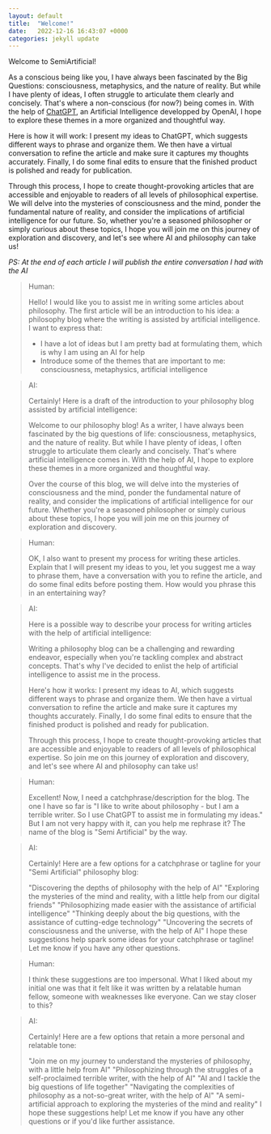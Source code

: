 ```yaml
---
layout: default
title:  "Welcome!"
date:   2022-12-16 16:43:07 +0000
categories: jekyll update
---
```

Welcome to SemiArtificial! 

As a conscious being like you, I have always been fascinated by the Big Questions: consciousness, metaphysics, and the nature of reality. But while I have plenty of ideas, I often struggle to articulate them clearly and concisely. That's where a non-conscious (for now?) being comes in. With the help of [ChatGPT](https://openai.com/blog/chatgpt/), an Artificial Intelligence developped by OpenAI, I hope to explore these themes in a more organized and thoughtful way.

Here is how it will work: I present my ideas to ChatGPT, which suggests different ways to phrase and organize them. We then have a virtual conversation to refine the article and make sure it captures my thoughts accurately. Finally, I do some final edits to ensure that the finished product is polished and ready for publication.

Through this process, I hope to create thought-provoking articles that are accessible and enjoyable to readers of all levels of philosophical expertise. We will delve into the mysteries of consciousness and the mind, ponder the fundamental nature of reality, and consider the implications of artificial intelligence for our future. So, whether you're a seasoned philosopher or simply curious about these topics, I hope you will join me on this journey of exploration and discovery, and let's see where AI and philosophy can take us!

_PS: At the end of each article I will publish the entire conversation I had with the AI_


>Human:
>
>Hello! I would like you to assist me in writing some articles about philosophy. The first article will be an introduction to his idea: a philosophy blog where the writing is assisted by artificial intelligence. I want to express that:
>- I have a lot of ideas but I am pretty bad at formulating them, which is why I am using an AI for help
>- Introduce some of the themes that are important to me: consciousness, metaphysics, artificial intelligence

>AI:
>
>Certainly! Here is a draft of the introduction to your philosophy blog assisted by artificial intelligence:
>
>Welcome to our philosophy blog! As a writer, I have always been fascinated by the big questions of life: consciousness, metaphysics, and the nature of reality. But while I have plenty of ideas, I often struggle to articulate them clearly and concisely. That's where artificial intelligence comes in. With the help of AI, I hope to explore these themes in a more organized and thoughtful way.
>
>Over the course of this blog, we will delve into the mysteries of consciousness and the mind, ponder the fundamental nature of reality, and consider the implications of artificial intelligence for our future. Whether you're a seasoned philosopher or simply curious about these topics, I hope you will join me on this journey of exploration and discovery.

>Human:
>
>OK, I also want to present my process for writing these articles. Explain that I will present my ideas to you, let you suggest me a way to phrase them, have a conversation with you to refine the article, and do some final edits before posting them. How would you phrase this in an entertaining way?

>AI:
>
>Here is a possible way to describe your process for writing articles with the help of artificial intelligence:
>
>Writing a philosophy blog can be a challenging and rewarding endeavor, especially when you're tackling complex and abstract concepts. That's why I've decided to enlist the help of artificial intelligence to assist me in the process.
>
>Here's how it works: I present my ideas to AI, which suggests different ways to phrase and organize them. We then have a virtual conversation to refine the article and make sure it captures my thoughts accurately. Finally, I do some final edits to ensure that the finished product is polished and ready for publication.
>
>Through this process, I hope to create thought-provoking articles that are accessible and enjoyable to readers of all levels of philosophical expertise. So join me on this journey of exploration and discovery, and let's see where AI and philosophy can take us!

>Human:
>
>Excellent! Now, I need a catchphrase/description for the blog. The one I have so far is "I like to write about philosophy - but I am a terrible writer. So I use ChatGPT to assist me in formulating my ideas." But I am not very happy with it, can you help me rephrase it? The name of the blog is "Semi Artificial" by the way.

>AI:
>
>Certainly! Here are a few options for a catchphrase or tagline for your "Semi Artificial" philosophy blog:
>
>"Discovering the depths of philosophy with the help of AI"
>"Exploring the mysteries of the mind and reality, with a little help from our digital friends"
>"Philosophizing made easier with the assistance of artificial intelligence"
>"Thinking deeply about the big questions, with the assistance of cutting-edge technology"
>"Uncovering the secrets of consciousness and the universe, with the help of AI"
>I hope these suggestions help spark some ideas for your catchphrase or tagline! Let me know if you have any other questions.

>Human:
>
>I think these suggestions are too impersonal. What I liked about my initial one was that it felt like it was written by a relatable human fellow, someone with weaknesses like everyone. Can we stay closer to this?

>AI:
>
>Certainly! Here are a few options that retain a more personal and relatable tone:
>
>"Join me on my journey to understand the mysteries of philosophy, with a little help from AI"
>"Philosophizing through the struggles of a self-proclaimed terrible writer, with the help of AI"
>"AI and I tackle the big questions of life together"
>"Navigating the complexities of philosophy as a not-so-great writer, with the help of AI"
>"A semi-artificial approach to exploring the mysteries of the mind and reality"
>I hope these suggestions help! Let me know if you have any other questions or if you'd like further assistance.
```
